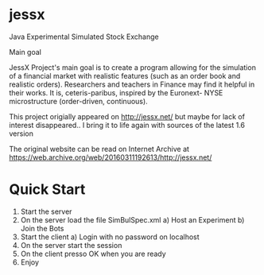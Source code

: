# jessx
Java Experimental Simulated Stock Exchange

Main goal

JessX Project's main goal is to create a program allowing for the simulation of a financial market with realistic features (such as an order book and realistic orders). Researchers and teachers in Finance may find it helpful in their works. It is, ceteris-paribus, inspired by the Euronext- NYSE microstructure (order-driven, continuous). 

This project origially appeared on http://jessx.net/ but maybe for lack of interest disappeared..
I bring it to life again with sources of the latest 1.6 version 

The original website can be read on Internet Archive at https://web.archive.org/web/20160311192613/http://jessx.net/

# Quick Start

1) Start the server 
2) On the server load the file SimBulSpec.xml 
a) Host an Experiment
b) Join the Bots
5) Start the client
a) Login with no password on localhost
7) On the server start the session
8) On the client presso OK when you are ready
9) Enjoy
